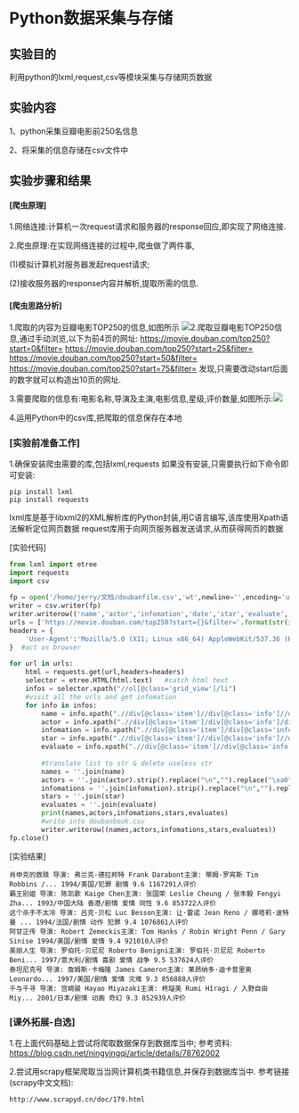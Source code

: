 # Python数据采集与存储

## 实验目的

利用python的lxml,request,csv等模块采集与存储网页数据

## 实验内容

1、python采集豆瓣电影前250名信息

2、将采集的信息存储在csv文件中

## 实验步骤和结果

#### [爬虫原理]

1.网络连接:计算机一次request请求和服务器的response回应,即实现了网络连接.

2.爬虫原理:在实现网络连接的过程中,爬虫做了两件事,

(1)模拟计算机对服务器发起request请求;

(2)接收服务器的response内容并解析,提取所需的信息.

#### [爬虫思路分析]

1.爬取的内容为豆瓣电影TOP250的信息,如图所示
​![](https://github.com/tianyichow/DaSE_lab/raw/master/setup/pic/5.1.png)
​
2.爬取豆瓣电影TOP250信息,通过手动浏览,以下为前4页的网址:
https://movie.douban.com/top250?start=0&filter=
https://movie.douban.com/top250?start=25&filter=
https://movie.douban.com/top250?start=50&filter=
https://movie.douban.com/top250?start=75&filter=
发现,只需要改动start后面的数字就可以构造出10页的网址.

3.需要爬取的信息有:电影名称,导演及主演,电影信息,星级,评价数量,如图所示:
​​​![](https://github.com/tianyichow/DaSE_lab/raw/master/setup/pic/5.2.png)

4.运用Python中的csv库,把爬取的信息保存在本地

### [实验前准备工作]

1.确保安装爬虫需要的库,包括lxml,requests
如果没有安装,只需要执行如下命令即可安装:
	

	pip install lxml
	pip install requests
lxml库是基于libxml2的XML解析库的Python封装,用C语言编写,该库使用Xpath语法解析定位网页数据
request库用于向网页服务器发送请求,从而获得网页的数据

[实验代码]

```python
from lxml import etree
import requests
import csv
​
fp = open('/home/jerry/文档/doubanfilm.csv','wt',newline='',encoding='utf-8') #create csv file
writer = csv.writer(fp)
writer.writerow(('name','actor','infomation','date','star','evaluate','introduction'))
urls = ['https://movie.douban.com/top250?start={}&filter='.format(str(i)) for i in range(0,250,25)]
headers = {
    'User-Agent':'Mozilla/5.0 (X11; Linux x86_64) AppleWebKit/537.36 (KHTML, like Gecko) Ubuntu Chromium/69.0.3497.81 Chrome/69.0.3497.81 Safari/537.36'
}  #act as browser
​
for url in urls:
    html = requests.get(url,headers=headers)
    selector = etree.HTML(html.text)   #catch html text
    infos = selector.xpath("//ol[@class='grid_view']/li")
    #visit all the urls and get infomation
    for info in infos:
        name = info.xpath(".//div[@class='item']//div[@class='info']//div[@class='hd']//a/span[1]/text()")
        actor = info.xpath(".//div[@class='item']/div[@class='info']/div[@class='bd']/p[1]/text()[1]")
        infomation = info.xpath(".//div[@class='item']/div[@class='info']/div[@class='bd']/p[1]/text()[2]")
        star = info.xpath(".//div[@class='item']//div[@class='info']//div[@class='bd']//div[@class='star']//span[2]/text()")
        evaluate = info.xpath(".//div[@class='item']//div[@class='info']//div[@class='bd']//div[@class='star']//span[4]/text()")
​
        #translate list to str & delete useless str
        names = ''.join(name)
        actors = ''.join(actor).strip().replace("\n","").replace("\xa0","")
        infomations = ''.join(infomation).strip().replace("\n","").replace("\xa0","")
        stars = ''.join(star)
        evaluates = ''.join(evaluate)
        print(names,actors,infomations,stars,evaluates)
        #write into doubanbook.csv
        writer.writerow((names,actors,infomations,stars,evaluates))
fp.close()

```
[实验结果]

```
肖申克的救赎 导演: 弗兰克·德拉邦特 Frank Darabont主演: 蒂姆·罗宾斯 Tim Robbins /... 1994/美国/犯罪 剧情 9.6 1167291人评价
霸王别姬 导演: 陈凯歌 Kaige Chen主演: 张国荣 Leslie Cheung / 张丰毅 Fengyi Zha... 1993/中国大陆 香港/剧情 爱情 同性 9.6 853722人评价
这个杀手不太冷 导演: 吕克·贝松 Luc Besson主演: 让·雷诺 Jean Reno / 娜塔莉·波特曼 ... 1994/法国/剧情 动作 犯罪 9.4 1076861人评价
阿甘正传 导演: Robert Zemeckis主演: Tom Hanks / Robin Wright Penn / Gary Sinise 1994/美国/剧情 爱情 9.4 921010人评价
美丽人生 导演: 罗伯托·贝尼尼 Roberto Benigni主演: 罗伯托·贝尼尼 Roberto Beni... 1997/意大利/剧情 喜剧 爱情 战争 9.5 537624人评价
泰坦尼克号 导演: 詹姆斯·卡梅隆 James Cameron主演: 莱昂纳多·迪卡普里奥 Leonardo... 1997/美国/剧情 爱情 灾难 9.3 856888人评价
千与千寻 导演: 宫崎骏 Hayao Miyazaki主演: 柊瑠美 Rumi Hîragi / 入野自由 Miy... 2001/日本/剧情 动画 奇幻 9.3 852939人评价
```
### [课外拓展-自选]

1.在上面代码基础上尝试将爬取数据保存到数据库当中;
参考资料:	
	https://blog.csdn.net/ningyingqi/article/details/78762002

2.尝试用scrapy框架爬取当当网计算机类书籍信息,并保存到数据库当中.
参考链接(scrapy中文文档):

	http://www.scrapyd.cn/doc/179.html


